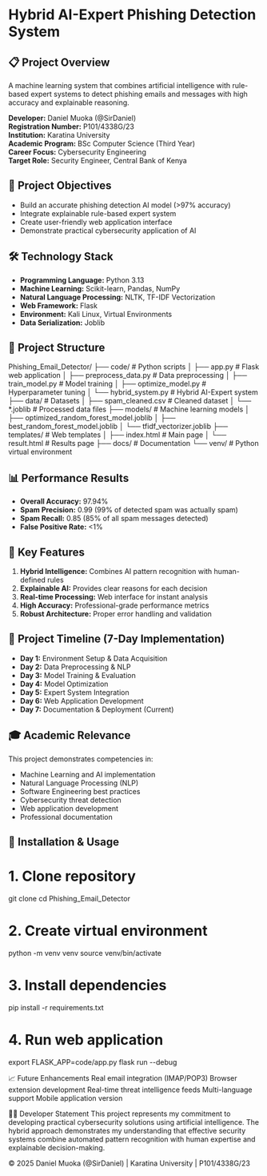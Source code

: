 # Hybrid AI-Expert Phishing Detection System

## 📋 Project Overview
A machine learning system that combines artificial intelligence with rule-based expert systems to detect phishing emails and messages with high accuracy and explainable reasoning.

**Developer:** Daniel Muoka (@SirDaniel)  
**Registration Number:** P101/4338G/23  
**Institution:** Karatina University  
**Academic Program:** BSc Computer Science (Third Year)  
**Career Focus:** Cybersecurity Engineering  
**Target Role:** Security Engineer, Central Bank of Kenya  

## 🎯 Project Objectives
- Build an accurate phishing detection AI model (>97% accuracy)
- Integrate explainable rule-based expert system
- Create user-friendly web application interface
- Demonstrate practical cybersecurity application of AI

## 🛠️ Technology Stack
- **Programming Language:** Python 3.13
- **Machine Learning:** Scikit-learn, Pandas, NumPy
- **Natural Language Processing:** NLTK, TF-IDF Vectorization
- **Web Framework:** Flask
- **Environment:** Kali Linux, Virtual Environments
- **Data Serialization:** Joblib

## 📁 Project Structure
Phishing_Email_Detector/
├── code/ # Python scripts
│ ├── app.py # Flask web application
│ ├── preprocess_data.py # Data preprocessing
│ ├── train_model.py # Model training
│ ├── optimize_model.py # Hyperparameter tuning
│ └── hybrid_system.py # Hybrid AI-Expert system
├── data/ # Datasets
│ ├── spam_cleaned.csv # Cleaned dataset
│ └── *.joblib # Processed data files
├── models/ # Machine learning models
│ ├── optimized_random_forest_model.joblib
│ ├── best_random_forest_model.joblib
│ └── tfidf_vectorizer.joblib
├── templates/ # Web templates
│ ├── index.html # Main page
│ └── result.html # Results page
├── docs/ # Documentation
└── venv/ # Python virtual environment


## 📊 Performance Results
- **Overall Accuracy:** 97.94%
- **Spam Precision:** 0.99 (99% of detected spam was actually spam)
- **Spam Recall:** 0.85 (85% of all spam messages detected)
- **False Positive Rate:** <1%

## 🚀 Key Features
1. **Hybrid Intelligence:** Combines AI pattern recognition with human-defined rules
2. **Explainable AI:** Provides clear reasons for each decision
3. **Real-time Processing:** Web interface for instant analysis
4. **High Accuracy:** Professional-grade performance metrics
5. **Robust Architecture:** Proper error handling and validation

## 📅 Project Timeline (7-Day Implementation)
- **Day 1:** Environment Setup & Data Acquisition
- **Day 2:** Data Preprocessing & NLP
- **Day 3:** Model Training & Evaluation  
- **Day 4:** Model Optimization
- **Day 5:** Expert System Integration
- **Day 6:** Web Application Development
- **Day 7:** Documentation & Deployment (Current)

## 🎓 Academic Relevance
This project demonstrates competencies in:
- Machine Learning and AI implementation
- Natural Language Processing (NLP)
- Software Engineering best practices
- Cybersecurity threat detection
- Web application development
- Professional documentation

## 🔧 Installation & Usage
# 1. Clone repository
git clone <repository-url>
cd Phishing_Email_Detector

# 2. Create virtual environment
python -m venv venv
source venv/bin/activate

# 3. Install dependencies
pip install -r requirements.txt

# 4. Run web application
export FLASK_APP=code/app.py
flask run --debug

📈 Future Enhancements
Real email integration (IMAP/POP3)
Browser extension development
Real-time threat intelligence feeds
Multi-language support
Mobile application version

👨‍💻 Developer Statement
This project represents my commitment to developing practical cybersecurity solutions using artificial intelligence. The hybrid approach demonstrates my understanding that effective security systems combine automated pattern recognition with human expertise and explainable decision-making.

© 2025 Daniel Muoka (@SirDaniel) | Karatina University | P101/4338G/23
